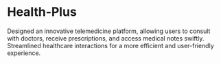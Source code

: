 # Health-Plus
Designed an innovative telemedicine platform, allowing users to consult with doctors, receive prescriptions, and access medical notes swiftly. Streamlined healthcare interactions for a more efficient and user-friendly experience.
